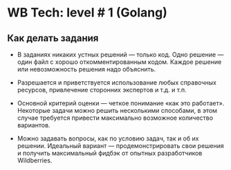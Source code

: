 # WB Tech: level # 1 (Golang)

## Как делать задания

- В заданиях никаких устных решений — только код.
Одно решение — один файл с хорошо откомментированным кодом.
Каждое решение или невозможность решения надо объяснить.

- Разрешается и приветствуется использование любых справочных ресурсов, привлечение сторонних экспертов и т.д. и т.п.

- Основной критерий оценки — четкое понимание «как это работает».
Некоторые задачи можно решить несколькими способами, в этом случае требуется привести максимально возможное количество вариантов.

- Можно задавать вопросы, как по условию задач, так и об их решении.
Идеальный вариант — продемонстрировать свои решения и получить максимальный фидбэк от опытных разработчиков Wildberries.
